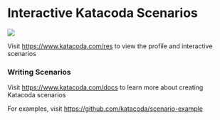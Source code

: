 # Interactive Katacoda Scenarios

[![](http://shields.katacoda.com/katacoda/res/count.svg)](https://www.katacoda.com/res "Get your profile on Katacoda.com")

Visit https://www.katacoda.com/res to view the profile and interactive scenarios

### Writing Scenarios
Visit https://www.katacoda.com/docs to learn more about creating Katacoda scenarios

For examples, visit https://github.com/katacoda/scenario-example

